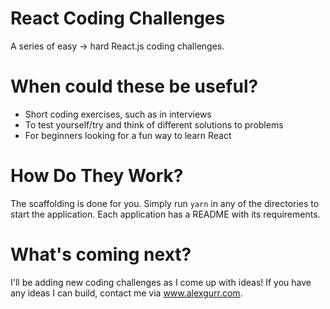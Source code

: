# React Coding Challenges

A series of easy -> hard React.js coding challenges.

# When could these be useful?
- Short coding exercises, such as in interviews
- To test yourself/try and think of different solutions to problems
- For beginners looking for a fun way to learn React 

# How Do They Work?
The scaffolding is done for you. Simply run `yarn` in any of the directories to start the application. Each application has a README with its requirements.

# What's coming next?
I'll be adding new coding challenges as I come up with ideas! If you have any ideas I can build, contact me via www.alexgurr.com.
